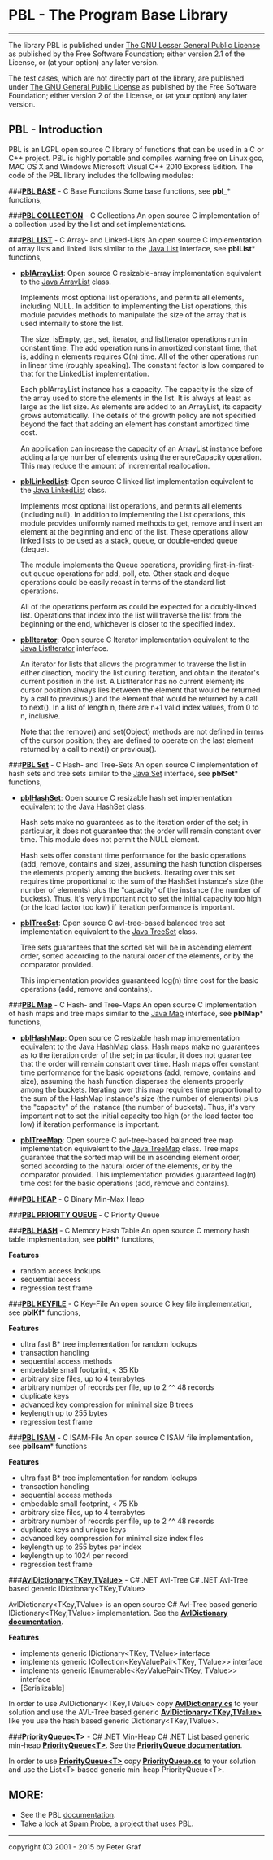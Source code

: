 
# PBL - The Program Base Library

* * * * *

The library PBL is published under 
[The GNU Lesser General Public License][]
as published by the Free Software Foundation; either version 2.1 of the License, or (at your option) any later version.

The test cases, which are not directly part of the library, are published under 
[The GNU General Public License][] 
as published by the Free Software Foundation; either version 2 of the License, or (at your option) any later version.

## PBL - Introduction

PBL is an LGPL open source C library of functions that can be used in a C
or C++ project. PBL is highly portable and compiles warning free on
Linux gcc, MAC OS X and Windows Microsoft Visual C++ 2010 Express
Edition.
The code of the PBL library includes the following modules:

###[**PBL BASE**][] - C Base Functions
Some base functions, see **pbl\_*** functions,

###[**PBL COLLECTION**][] - C Collections
An open source C implementation of a collection 
used by the list and set implementations.

###[**PBL LIST**][] - C Array- and Linked-Lists
An open source C implementation of array lists and
linked lists similar to the [Java List][] interface, see **pblList***
functions,

-   [**pblArrayList**][**PBL LIST**]:
    Open source C resizable-array implementation equivalent to the [Java
    ArrayList][] class.

    Implements most optional list operations, and permits all elements,
    including NULL. In addition to implementing the List operations,
    this module provides methods to manipulate the size of the array
    that is used internally to store the list.

    The size, isEmpty, get, set, iterator, and listIterator operations
    run in constant time. The add operation runs in amortized constant
    time, that is, adding n elements requires O(n) time. All of the
    other operations run in linear time (roughly speaking). The constant
    factor is low compared to that for the LinkedList implementation.

    Each pblArrayList instance has a capacity. The capacity is the size
    of the array used to store the elements in the list. It is always at
    least as large as the list size. As elements are added to an
    ArrayList, its capacity grows automatically. The details of the
    growth policy are not specified beyond the fact that adding an
    element has constant amortized time cost.

    An application can increase the capacity of an ArrayList instance
    before adding a large number of elements using the ensureCapacity
    operation. This may reduce the amount of incremental reallocation.
-   [**pblLinkedList**][**PBL LIST**]:
    Open source C linked list implementation equivalent to the [Java
    LinkedList][] class.

    Implements most optional list operations, and permits all elements
    (including null). In addition to implementing the List operations,
    this module provides uniformly named methods to get, remove and
    insert an element at the beginning and end of the list. These
    operations allow linked lists to be used as a stack, queue, or
    double-ended queue (deque).

    The module implements the Queue operations, providing
    first-in-first-out queue operations for add, poll, etc. Other stack
    and deque operations could be easily recast in terms of the standard
    list operations.

    All of the operations perform as could be expected for a
    doubly-linked list. Operations that index into the list will
    traverse the list from the beginning or the end, whichever is closer
    to the specified index.
-   [**pblIterator**][]:
    Open source C Iterator implementation equivalent to the [Java
    ListIterator][] interface.

    An iterator for lists that allows the programmer to traverse the
    list in either direction, modify the list during iteration, and
    obtain the iterator's current position in the list. A ListIterator
    has no current element; its cursor position always lies between the
    element that would be returned by a call to previous() and the
    element that would be returned by a call to next(). In a list of
    length n, there are n+1 valid index values, from 0 to n, inclusive.

    Note that the remove() and set(Object) methods are not defined in
    terms of the cursor position; they are defined to operate on the
    last element returned by a call to next() or previous().

###[**PBL Set**][] - C Hash- and Tree-Sets
An open source C implementation of hash sets and tree
sets similar to the [Java Set][] interface, see **pblSet*** functions,

-   [**pblHashSet**][**PBL Set**]:
    Open source C resizable hash set implementation equivalent to the
    [Java HashSet][] class.

    Hash sets make no guarantees as to the iteration order of the set;
    in particular, it does not guarantee that the order will remain
    constant over time. This module does not permit the NULL element.

    Hash sets offer constant time performance for the basic operations
    (add, remove, contains and size), assuming the hash function
    disperses the elements properly among the buckets. Iterating over
    this set requires time proportional to the sum of the HashSet
    instance's size (the number of elements) plus the "capacity" of the
    instance (the number of buckets). Thus, it's very important not to
    set the initial capacity too high (or the load factor too low) if
    iteration performance is important. [][**PBL Set**]
-   [**pblTreeSet**][**PBL Set**]:
    Open source C avl-tree-based balanced tree set implementation
    equivalent to the [Java TreeSet][] class.

    Tree sets guarantees that the sorted set will be in ascending
    element order, sorted according to the natural order of the
    elements, or by the comparator provided.

    This implementation provides guaranteed log(n) time cost for the
    basic operations (add, remove and contains).

###[**PBL Map**][] - C Hash- and Tree-Maps
An open source C implementation of hash maps and tree
maps similar to the [Java Map][] interface, see **pblMap*** functions,

-   [**pblHashMap**][**PBL Map**]:
     Open source C resizable hash map implementation equivalent to the
    [Java HashMap][] class.
     Hash maps make no guarantees as to the iteration order of the set;
    in particular, it does not guarantee that the order will remain
    constant over time.
     Hash maps offer constant time performance for the basic operations
    (add, remove, contains and size), assuming the hash function
    disperses the elements properly among the buckets. Iterating over
    this map requires time proportional to the sum of the HashMap
    instance's size (the number of elements) plus the "capacity" of the
    instance (the number of buckets). Thus, it's very important not to
    set the initial capacity too high (or the load factor too low) if
    iteration performance is important.
    [][**PBL Map**]

-   [**pblTreeMap**][**PBL Map**]:
     Open source C avl-tree-based balanced tree map implementation
    equivalent to the [Java TreeMap][] class. 
     Tree maps guarantee that the sorted map will be in ascending
    element order, sorted according to the natural order of the
    elements, or by the comparator provided. 
     This implementation provides guaranteed log(n) time cost for the
    basic operations (add, remove and contains).

###[**PBL HEAP**][] - C Binary Min-Max Heap

###[**PBL PRIORITY QUEUE**][] - C Priority Queue

###[**PBL HASH**][] - C Memory Hash Table
An open source C memory hash table implementation, see **pblHt***
functions,

**Features**
-   random access lookups
-   sequential access
-   regression test frame

###[**PBL KEYFILE**][] - C Key-File
An open source C key file implementation, see **pblKf*** functions,

**Features**
-   ultra fast B\* tree implementation for random lookups
-   transaction handling
-   sequential access methods
-   embedable small footprint, < 35 Kb
-   arbitrary size files, up to 4 terrabytes
-   arbitrary number of records per file, up to 2 \^\^ 48 records
-   duplicate keys
-   advanced key compression for minimal size B trees
-   keylength up to 255 bytes
-   regression test frame

###[**PBL ISAM**][] - C ISAM-File
An open source C ISAM file implementation, see **pblIsam*** functions

**Features**
-   ultra fast B\* tree implementation for random lookups
-   transaction handling
-   sequential access methods
-   embedable small footprint, < 75 Kb
-   arbitrary size files, up to 4 terrabytes
-   arbitrary number of records per file, up to 2 \^\^ 48 records
-   duplicate keys and unique keys
-   advanced key compression for minimal size index files
-   keylength up to 255 bytes per index
-   keylength up to 1024 per record
-   regression test frame

###[**AvlDictionary\<TKey,TValue\>**][**AvlDictionary<TKey,TValue\>**] - C# .NET Avl-Tree 
C# .NET Avl-Tree based generic IDictionary\<TKey,TValue\>

AvlDictionary<TKey,TValue> is an open source C# Avl-Tree based generic IDictionary\<TKey,TValue\> implementation. See the [**AvlDictionary documentation**][].

**Features**
-   implements generic IDictionary<TKey, TValue> interface
-   implements generic ICollection<KeyValuePair<TKey, TValue>> interface
-   implements generic IEnumerable<KeyValuePair<TKey, TValue>> interface
-   [Serializable] 

In order to use AvlDictionary<TKey,TValue> copy [**AvlDictionary.cs**][] to your solution and use the AVL-Tree based generic [**AvlDictionary<TKey,TValue\>**][] like you use the hash based generic Dictionary\<TKey,TValue\>.

###[**PriorityQueue\<T\>**][**PriorityQueue<T\>**] - C# .NET Min-Heap
C# .NET List<T> based generic min-heap [**PriorityQueue<T\>**]. See the [**PriorityQueue documentation**][].

In order to use [**PriorityQueue\<T\>**][**PriorityQueue<T\>**] copy [**PriorityQueue.cs**][] to your solution and use the List<T\> based generic min-heap PriorityQueue<T\>. 

## MORE:

-   See the PBL [documentation][].
-   Take a look at [Spam Probe][], a project that uses PBL.

* * * * *

copyright (C) 2001 - 2015 by Peter Graf

  [The GNU General Public License]: http://www.gnu.org/licenses/licenses.html#GPL
  [The GNU Lesser General Public License]: http://www.gnu.org/licenses/licenses.html#LGPL
  [**PBL BASE**]: http://www.mission-base.com/peter/source/pbl/doc/base.html
  [**PBL COLLECTION**]: http://www.mission-base.com/peter/source/pbl/doc/collection.html
  [**PBL LIST**]: http://www.mission-base.com/peter/source/pbl/doc/list.html
  [Java List]: http://java.sun.com/j2se/1.5.0/docs/api/java/util/List.html
  [Java ArrayList]: http://java.sun.com/j2se/1.5.0/docs/api/java/util/ArrayList.html
  [Java LinkedList]: http://java.sun.com/j2se/1.5.0/docs/api/java/util/LinkedList.html
  [**pblIterator**]: http://www.mission-base.com/peter/source/pbl/doc/iterator.html
  [Java ListIterator]: http://java.sun.com/j2se/1.5.0/docs/api/java/util/ListIterator.html
  [**PBL Set**]: http://www.mission-base.com/peter/source/pbl/doc/set.html
  [Java Set]: http://java.sun.com/j2se/1.5.0/docs/api/java/util/Set.html
  [Java HashSet]: http://java.sun.com/j2se/1.5.0/docs/api/java/util/HashSet.html
  [Java TreeSet]: http://java.sun.com/j2se/1.5.0/docs/api/java/util/TreeSet.html
  [**PBL Map**]: http://www.mission-base.com/peter/source/pbl/doc/map.html
  [Java Map]: http://java.sun.com/j2se/1.5.0/docs/api/java/util/Map.html
  [Java HashMap]: http://java.sun.com/j2se/1.5.0/docs/api/java/util/HashMap.html
  [Java TreeMap]: http://java.sun.com/j2se/1.5.0/docs/api/java/util/TreeMap.html
  [**PBL HEAP**]: http://www.mission-base.com/peter/source/pbl/doc/heap.html
  [**PBL PRIORITY QUEUE**]: http://www.mission-base.com/peter/source/pbl/doc/priorityQueue.html
  [**PBL HASH**]: http://www.mission-base.com/peter/source/pbl/doc/hash.html
  [**PBL KEYFILE**]: http://www.mission-base.com/peter/source/pbl/doc/keyfile.html
  [**PBL ISAM**]: http://www.mission-base.com/peter/source/pbl/doc/isamfile.html
  [**AvlDictionary<TKey,TValue\>**]: ./src/dotNETsrc/AvlDictionary.cs
  [**AvlDictionary documentation**]: http://www.mission-base.com/peter/source/AvlDictionary/
  [**AvlDictionary.cs**]: ./src/dotNETsrc/AvlDictionary.cs
  [**PriorityQueue<T\>**]: ./src/dotNETsrc/PriorityQueue.cs  
  [**PriorityQueue documentation**]: http://www.mission-base.com/peter/source/html/_priority_queue_8cs.html
  [**PriorityQueue.cs**]: ./src/dotNETsrc/PriorityQueue.cs
  [documentation]: http://www.mission-base.com/peter/source/pbl/doc/
  [Version 1.04 tar source]: pbl_1_04.tar.gz
  [sources]: http://www.mission-base.com/peter/source/pbl/
  [Spam Probe]: http://spamprobe.sourceforge.net/
